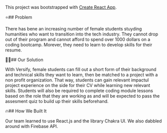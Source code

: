 This project was bootstrapped with [Create React App](https://github.com/facebook/create-react-app).

 ⭐️## Problem

There has bene an increasing number of female students stuyding humanities who want to transition into the tech industry.
They cannot drop out of their program and cannot afford to spend over 1000 dollars on a coding bootcamp. Morever, they need to learn to develop skills for their resume.

👋🏻## Our Solution

With Versify, female students can fill out a short form of their background and technical skills they want to learn, then be matched to a project with a non profit organization. That way, students can gain relevant impactul project experience on the side for their CV while learning new relevant skills. Students will also be required to complete coding module lessons based on the role that they are working as and will be expected to pass the assesment quiz to build up their skills beforehand.

 🔥## How We Built It

Our team learned to use React.js and the library Chakra UI. We also dabbled around with Firebase API.


